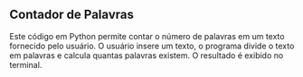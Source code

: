 ## Contador de Palavras
Este código em Python permite contar o número de palavras em um texto fornecido pelo usuário. O usuário insere um texto, o programa divide o texto em palavras e calcula quantas palavras existem. O resultado é exibido no terminal.
